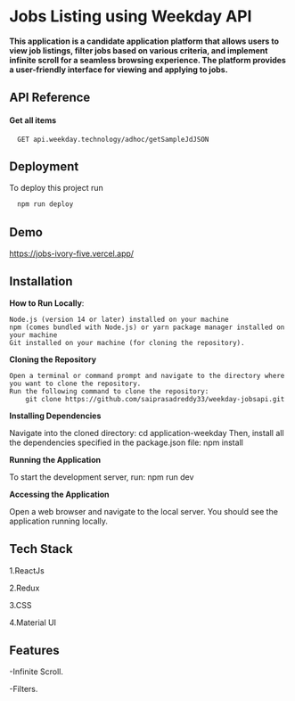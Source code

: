 # Jobs Listing using Weekday API

**This application is a candidate application platform that allows users to view job listings, filter jobs based on various criteria, and implement infinite scroll for a seamless browsing experience. The platform provides a user-friendly interface for viewing and applying to jobs.**

## API Reference

#### Get all items

```http
  GET api.weekday.technology/adhoc/getSampleJdJSON
```




## Deployment

To deploy this project run

```bash
  npm run deploy
```


## Demo

https://jobs-ivory-five.vercel.app/

## Installation

**How to Run Locally**:

    Node.js (version 14 or later) installed on your machine
    npm (comes bundled with Node.js) or yarn package manager installed on your machine
    Git installed on your machine (for cloning the repository).

**Cloning the Repository**

    Open a terminal or command prompt and navigate to the directory where you want to clone the repository.
    Run the following command to clone the repository:
        git clone https://github.com/saiprasadreddy33/weekday-jobsapi.git

**Installing Dependencies**

Navigate into the cloned directory:
   cd application-weekday
Then, install all the dependencies specified in the package.json file:
   npm install

**Running the Application**

To start the development server, run:
npm run dev

**Accessing the Application**

Open a web browser and navigate to the local server.
You should see the application running locally.
    
## Tech Stack

1.ReactJs

2.Redux

3.CSS

4.Material UI



## Features

-Infinite Scroll.

-Filters.
